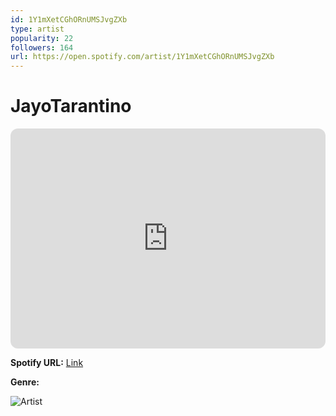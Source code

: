 ```yaml
---
id: 1Y1mXetCGhORnUMSJvgZXb
type: artist
popularity: 22
followers: 164
url: https://open.spotify.com/artist/1Y1mXetCGhORnUMSJvgZXb
---
```

# JayoTarantino

<iframe style="border-radius:12px" src="https://open.spotify.com/embed/artist/1Y1mXetCGhORnUMSJvgZXb" width="100%" height="352" frameBorder="0" allowfullscreen="" allow="autoplay; clipboard-write; encrypted-media; fullscreen; picture-in-picture" loading="lazy"></iframe>

**Spotify URL:** [Link](https://open.spotify.com/artist/1Y1mXetCGhORnUMSJvgZXb)

**Genre:** 

![Artist](https://i.scdn.co/image/ab6761610000e5eb87fd455944f32f6031fcf7dc)
